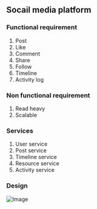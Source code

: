 ## Socail media platform

### Functional requirement
1. Post
2. Like
3. Comment
4. Share
5. Follow 
6. Timeline
7. Activity log


### Non functional requirement
1. Read heavy
2. Scalable

### Services
1. User service
2. Post service
3. Timeline service
4. Resource service
5. Activity service


### Design
![Image](https://github.com/impradeeparya/system-design-hld/blob/main/social-media/social-media.png)
